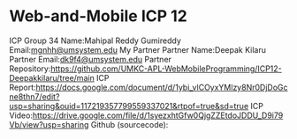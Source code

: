 # Web-and-Mobile ICP 12
ICP Group 34
Name:Mahipal Reddy Gumireddy
Email:mgnhh@umsystem.edu
My Partner
Partner Name:Deepak Kilaru
Partner Email:dk9f4@umsystem.edu
Partner Repository:https://github.com/UMKC-APL-WebMobileProgramming/ICP12-Deepakkilaru/tree/main
ICP Report:https://docs.google.com/document/d/1ybi_vlCOyxYMlzy8Nr0DjDoGcne8thn7/edit?usp=sharing&ouid=117219357799559337021&rtpof=true&sd=true
ICP Video:https://drive.google.com/file/d/1syezxhtGfw0QjgZZEtdoJDDU_D9i79Vb/view?usp=sharing
Github (sourcecode):

